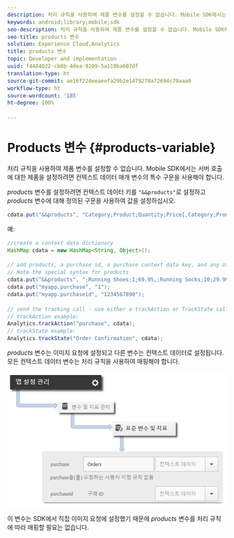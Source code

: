 ```yaml
---
description: 처리 규칙을 사용하여 제품 변수를 설정할 수 없습니다. Mobile SDK에서는 서버 호출에 대한 제품을 설정하려면 컨텍스트 데이터 매개 변수의 특수 구문을 사용해야 합니다.
keywords: android;library;mobile;sdk
seo-description: 처리 규칙을 사용하여 제품 변수를 설정할 수 없습니다. Mobile SDK에서는 서버 호출에 대한 제품을 설정하려면 컨텍스트 데이터 매개 변수의 특수 구문을 사용해야 합니다.
seo-title: products 변수
solution: Experience Cloud,Analytics
title: products 변수
topic: Developer and implementation
uuid: f4484022-cb8b-4dea-9209-5a110ba607df
translation-type: ht
source-git-commit: ae16f224eeaeefa29b2e1479270a72694c79aaa0
workflow-type: ht
source-wordcount: '185'
ht-degree: 100%

---
```



# Products 변수 {#products-variable}

처리 규칙을 사용하여 제품 변수를 설정할 수 없습니다. Mobile SDK에서는 서버 호출에 대한 제품을 설정하려면 컨텍스트 데이터 매개 변수의 특수 구문을 사용해야 합니다.

*products* 변수를 설정하려면 컨텍스트 데이터 키를 `"&&products"`로 설정하고 *products* 변수에 대해 정의된 구문을 사용하여 값을 설정하십시오.

```java
cdata.put("&&products", "Category;Product;Quantity;Price[,Category;Product;Quantity;Price]");
```

예:

```java
//create a context data dictionary 
HashMap cdata = new HashMap<String, Object>(); 
 
// add products, a purchase id, a purchase context data key, and any other data you want to collect. 
// Note the special syntax for products 
cdata.put("&&products", ";Running Shoes;1;69.95,;Running Socks;10;29.99"); 
cdata.put("myapp.purchase", "1"); 
cdata.put("myapp.purchaseid", "1234567890"); 
 
// send the tracking call - use either a trackAction or TrackState call. 
// trackAction example: 
Analytics.trackAction("purchase", cdata); 
// trackState example: 
Analytics.trackState("Order Confirmation", cdata);
```

*products* 변수는 이미지 요청에 설정되고 다른 변수는 컨텍스트 데이터로 설정됩니다. 모든 컨텍스트 데이터 변수는 처리 규칙을 사용하여 매핑해야 합니다.

![](assets/map-products.png)

이 변수는 SDK에서 직접 이미지 요청에 설정했기 때문에 *products* 변수를 처리 규칙에 따라 매핑할 필요는 없습니다.

